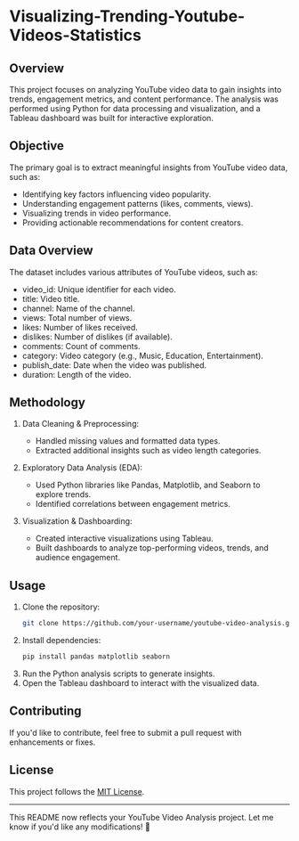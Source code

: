 # Visualizing-Trending-Youtube-Videos-Statistics

## Overview
This project focuses on analyzing YouTube video data to gain insights into trends, engagement metrics, and content performance. The analysis was performed using Python for data processing and visualization, and a Tableau dashboard was built for interactive exploration.

## Objective
The primary goal is to extract meaningful insights from YouTube video data, such as:
- Identifying key factors influencing video popularity.
- Understanding engagement patterns (likes, comments, views).
- Visualizing trends in video performance.
- Providing actionable recommendations for content creators.

## Data Overview
The dataset includes various attributes of YouTube videos, such as:
- video_id: Unique identifier for each video.
- title: Video title.
- channel: Name of the channel.
- views: Total number of views.
- likes: Number of likes received.
- dislikes: Number of dislikes (if available).
- comments: Count of comments.
- category: Video category (e.g., Music, Education, Entertainment).
- publish_date: Date when the video was published.
- duration: Length of the video.

## Methodology
1. Data Cleaning & Preprocessing:
   - Handled missing values and formatted data types.
   - Extracted additional insights such as video length categories.
   
2. Exploratory Data Analysis (EDA):
   - Used Python libraries like Pandas, Matplotlib, and Seaborn to explore trends.
   - Identified correlations between engagement metrics.
   
3. Visualization & Dashboarding:
   - Created interactive visualizations using Tableau.
   - Built dashboards to analyze top-performing videos, trends, and audience engagement.

## Usage
1. Clone the repository:
   ```sh
   git clone https://github.com/your-username/youtube-video-analysis.git
   ```
2. Install dependencies:
   ```sh
   pip install pandas matplotlib seaborn
   ```
3. Run the Python analysis scripts to generate insights.
4. Open the Tableau dashboard to interact with the visualized data.

## Contributing
If you'd like to contribute, feel free to submit a pull request with enhancements or fixes.

## License
This project follows the [MIT License](LICENSE).

---

This README now reflects your YouTube Video Analysis project. Let me know if you'd like any modifications! 🚀

